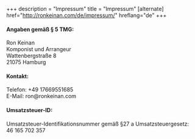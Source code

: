 +++
description = "Impressum"
title = "Impressum"
[alternate]
href="http://ronkeinan.com/de/impressum/"
hreflang="de"
+++

<h4>Angaben gemäß § 5 TMG:</h4>
<p>Ron Keinan<br />
Komponist und Arrangeur<br />
Wattenbergstraße 8<br />
21075 Hamburg
</p>
<h4>Kontakt:</h4>
<p>Telefon: +49 17669551685<br />
E-Mail: ron@ronkeinan.com</p>
<h4>Umsatzsteuer-ID:</h4>
<p>Umsatzsteuer-Identifikationsnummer gemäß §27 a Umsatzsteuergesetz: <br /> 46 165 702 357</p>
